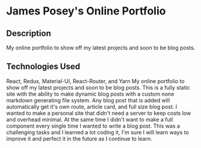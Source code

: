 # James Posey's Online Portfolio

## Description

My online portfolio to show off my latest projects and soon to be blog posts.

## Technologies Used

React, Redux, Material-UI, React-Router, and Yarn
My online portfolio to show off my latest projects and soon to be blog posts. This is a fully static site with the ability to make dynamic blog posts with a custom none markdown generating file system. Any blog post that is added will automatically get it's own route, article card, and full size blog post. I wanted to make a personal site that didn't need a server to keep costs low and overhead minimal. At the same time I didn't want to make a full component every single time I wanted to write a blog post. This was a challenging tasks and I learned a lot coding it, I'm sure I will learn ways to improve it and perfect it in the future as I continue to learn.
